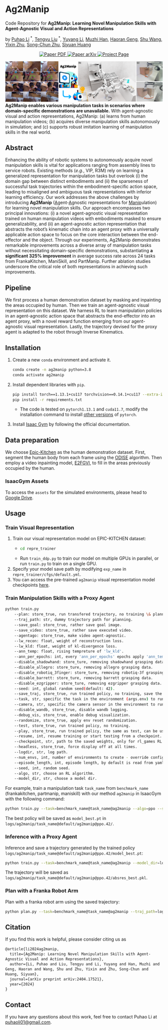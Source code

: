 # Ag2Manip
Code Repository for **Ag2Manip: Learning Novel Manipulation Skills with Agent-Agnostic Visual and Action Representations**

by [Puhao Li](https://xiaoyao-li.github.io/)<sup> *</sup>, [Tengyu Liu](http://tengyu.ai/)<sup> *</sup>, [Yuyang Li](https://blog.aidenli.net/), [Muzhi Han](https://sites.google.com/view/muzhihan/home), [Haoran Geng](https://geng-haoran.github.io/), [Shu Wang](https://github.com/AssassinWS), [Yixin Zhu](https://yzhu.io/), [Song-Chun Zhu](https://zhusongchun.net/), [Siyuan Huang](https://siyuanhuang.com/)

<p align="center">
    <a href='https://xiaoyao-li.github.io/research/ag2manip/pdf/ag2manip_compressed.pdf'>
      <img src='https://img.shields.io/badge/Paper-PDF-red?style=plastic&logo=adobeacrobatreader&logoColor=red' alt='Paper PDF'>
    </a>
    <a href='https://arxiv.org/abs/2404.17521'>
      <img src='https://img.shields.io/badge/Paper-arXiv-green?style=plastic&logo=arXiv&logoColor=green' alt='Paper arXiv'>
    </a>
    <a href='https://xiaoyao-li.github.io/research/ag2manip/'>
      <img src='https://img.shields.io/badge/Project-Page-blue?style=plastic&logo=Google%20chrome&logoColor=blue' alt='Project Page'>
    </a>
</p>

![Teaser](./assets/readme/teaser.png)
**Ag2Manip enables various manipulation tasks in scenarios where domain-specific demonstrations are unavailable.** With agent-agnostic visual and action representations, Ag2Manip: (a) learns from human manipulation videos; (b) acquires diverse manipulation skills autonomously in simulation; and (c) supports robust imitation learning of manipulation skills in the real world.

## Abstract
Enhancing the ability of robotic systems to autonomously acquire novel manipulation skills is vital for applications ranging from assembly lines to service robots. Existing methods (*e.g.*, VIP, R3M) rely on learning a generalized representation for manipulation tasks but overlook (i) the domain gap between distinct embodiments and (ii) the sparseness of successful task trajectories within the embodiment-specific action space, leading to misaligned and ambiguous task representations with inferior learning efficiency. Our work addresses the above challenges by introducing **Ag2Manip** (<ins>Ag</ins>ent-<ins>Ag</ins>nostic representations for <ins>Manip</ins>ulation) for learning novel manipulation skills. Our approach encompasses two principal innovations: (i) a novel agent-agnostic visual representation trained on human manipulation videos with embodiments masked to ensure generalizability, and (ii) an agent-agnostic action representation that abstracts the robot’s kinematic chain into an agent proxy with a universally applicable action space to focus on the core interaction between the end-effector and the object. Through our experiments, Ag2Manip demonstrates remarkable improvements across a diverse array of manipulation tasks without necessitating domain-specific demonstrations, substantiating **a significant 325% improvement** in average success rate across 24 tasks from FrankaKitchen, ManiSkill, and PartManip. Further ablation studies underscore the critical role of both representations in achieving such improvements.


## Pipeline
We first process a human demonstration dataset by masking and inpainting the areas occupied by human. Then we train an agent-agnostic visual representation on this dataset. We harness RL to learn manipulation policies in an agent-agnostic action space that abstracts the end-effector into an agent proxy, with a novel reward function emerging from our agent-agnostic visual representation. Lastly, the trajectory devised for the proxy agent is adapted to the robot through Inverse Kinematics.

## Installation
1. Create a new `conda` environment and activate it.
    ```bash
    conda create -n ag2manip python=3.8
    conda activate ag2manip
    ```

2. Install dependent libraries with `pip`.
    ```bash
    pip install torch==1.13.1+cu117 torchvision==0.14.1+cu117 --extra-index-url https://download.pytorch.org/whl/cu117
    pip install -r requirements.txt
    ```
    - The code is tested on `pytorch1.13.1` and `cuda11.7`, modify the installation command to install [other versions](https://pytorch.org/get-started/previous-versions/) of `pytorch`.

3. Install [Isaac Gym](https://developer.nvidia.com/isaac-gym) by following the official documentation.

## Data preparation
We choose [Epic-Kitchen](https://epic-kitchens.github.io/2024) as the human demonstration dataset. First, segment the human body from each frame using the [ODISE](https://github.com/NVlabs/ODISE) algorithm. Then employ a video inpainting model, [E2FGVI](https://github.com/MCG-NKU/E2FGVI), to fill in the areas previously occupied by the human.

###  IsaacGym Assets
To access the `assets` for the simulated environments, please head to [Google Drive](https://drive.google.com/drive/folders/1UTjoDfYpgClHg2e1vo6KHC4EPcjC7CIo?usp=drive_link).

## Usage
### Train Visual Representation
1. Train our visual representation model on EPIC-KITCHEN dataset:
   - ``` bash
     cd repre_trainer
   - Run `train_ddp.py` to train our model on multiple GPUs in parallel, or run `train.py` to train on a single GPU.
2. Specify your model save path by modifying `exp_name` in `repre_trainer/cfgs/default.yml`.
3. You can access the pre-trained `ag2manip` visual representation model checkpoints [here](https://drive.google.com/drive/folders/1UTjoDfYpgClHg2e1vo6KHC4EPcjC7CIo?usp=drive_link).

### Train Manipulation Skills with a Proxy Agent
```bash
python train.py
    --plan: store_true, run transfered trajectory, no training \& planning.
    --traj_path: str, dummy trajectory path for planning.
    --save_goal: store_true, rather save goal image.
    --save_video: store_true, rather save executed video.
    --agentago: store_true, make video agent-agnostic.
    --lw_recon: float, weight of reconstruction loss. 
    --lw_kld: float, weight of kl-divergence loss.
    --ann_temp: float, rising tempreture of 'lw_kld'.
    --ann_per_epochs: int, every 'ann_per_epochs' epochs apply 'ann_temp' on 'lw_kld'.
    --disable_shadowhand: store_ture, removing shadowhand grasping data, let shadowhand unseen in training.
    --disable_allegro: store_ture, removing allegro grasping data.
    --disable_robotiq_3finger: store_ture, removing robotiq-3f grasping data.
    --disable_barrett: store_ture, removing barrett grasping data.
    --disable_ezgripper: store_ture, removing ezgripper grasping data.
    --seed: int, global random seed(default: 42).
    --save_traj, store_true, run trained policy, no training, save the test result.
    --task, str, specific the task in the environment (args.env) to run.
    --camera, str, specific the camera sensor in the environment to run.
    --disable_wandb, store_true, disable wandb logging.
    --debug_vis, store_true, enable debug visualization.
    --randomize, store_true, apply env reset randomization.
    --test, store_true, run trained policy, no training.
    --play, store_true, run trained policy, the same as test, can be used only by rl_games RL library.
    --resume, int, resume training or start testing from a checkpoint.
    --checkpoint, str, path to the saved weights, only for rl_games RL library.
    --headless, store_true, force display off at all times.
    --logdir, str, log path.
    --num_envs, int, number of environments to create - override config file.
    --episode_length, int, episode length, by default is read from yaml config.
    --seed, int, random seed.
    --algo, str, choose an RL algorithm.
    --model_dir, str, choose a model dir.
```

For example, train a manipulation task `task_name` from `benchmark_name` (frankakitchen, partmanip, maniskill) with our method `ag2manip` in IsaacGym with the following command:
```bash
python train.py --task=benchmark_name@task_name@ag2manip --algo=ppo --seed=42 --cfg_train=cfgs/algo/ppo/manipulation.yaml --disable_wandb --camera=default
```
The best policy will be saved as `model_best.pt` in `logs/ag2manip/task_name@default/ag2manip@ppo.42/`.
   
### Inference with a Proxy Agent
Inference and save a trajectory generated by the trained policy `logs/ag2manip/task_name@default/ag2manip@ppo.42/model_best.pt`:
```bash
python train.py --task=benchmark_name@task_name@ag2manip --model_dir=logs/ag2manip/task_name@default/ag2manip@ppo.42/model_best.pt --test --save_traj --algo=ppo --cfg_train=cfgs/algo/ppo/manipulation.yaml --camera=default --seed=0 --disable_wandb
```
The trajectory will be saved as `logs/ag2manip/task_name@default/ag2manip@ppo.42/absres_best.pkl`.

### Plan with a Franka Robot Arm
Plan with a franka robot arm using the saved trajectory:
```bash
python plan.py --task=benchmark_name@task_name@ag2manip --traj_path=logs/ag2manip/task_name@default/ag2manip@ppo.42/absres_best.pkl --pipeline=cpu --algo=ppo --cfg_train=cfgs/algo/ppo/manipulation.yaml --disable_wandb --camera=default
```

## Citation
If you find this work is helpful, please consider citing us as
```
@article{li2024ag2manip,
  title={Ag2Manip: Learning Novel Manipulation Skills with Agent-Agnostic Visual and Action Representations},
  author={Li, Puhao and Liu, Tengyu and Li, Yuyang and Han, Muzhi and Geng, Haoran and Wang, Shu and Zhu, Yixin and Zhu, Song-Chun and Huang, Siyuan},
  journal={arXiv preprint arXiv:2404.17521},
  year={2024}
}
```


## Contact
If you have any questions about this work, feel free to contact Puhao Li at puhaoli01@gmail.com.
